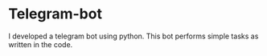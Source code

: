 # Telegram-bot
I developed a telegram bot using python. This bot performs simple tasks as written in the code.
